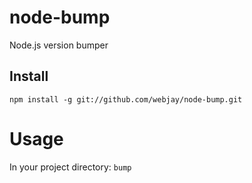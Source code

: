 # node-bump

Node.js version bumper

## Install

`npm install -g git://github.com/webjay/node-bump.git`

# Usage

In your project directory: `bump`
